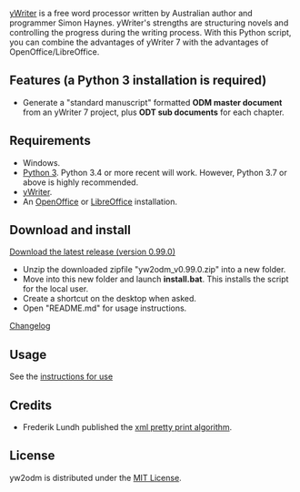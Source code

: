 [yWriter](http://spacejock.com/yWriter7.html) is a free word processor written by Australian author and programmer Simon Haynes. yWriter's strengths are structuring novels and controlling the progress during the writing process. With this Python script, you can combine the advantages of yWriter 7 with the advantages of OpenOffice/LibreOffice.


## Features (a Python 3 installation is required)

-   Generate a "standard manuscript" formatted **ODM master document** from an yWriter 7 project, 
    plus **ODT sub documents** for each chapter.

 
## Requirements

- Windows.
- [Python 3](https://www.python.org). Python 3.4 or more recent will work. However, Python 3.7 or above is highly recommended.
- [yWriter](http://spacejock.com/yWriter7.html).
- An [OpenOffice](http://www.openoffice.org/) or [LibreOffice](https://www.libreoffice.org/) installation.


## Download and install

[Download the latest release (version 0.99.0)](https://raw.githubusercontent.com/peter88213/yw2odm/main/dist/yw2odm_v0.99.0.zip)

- Unzip the downloaded zipfile "yw2odm_v0.99.0.zip" into a new folder.
- Move into this new folder and launch **install.bat**. This installs the script for the local user.
- Create a shortcut on the desktop when asked.
- Open "README.md" for usage instructions.

[Changelog](changelog)

## Usage

See the [instructions for use](usage)

## Credits

- Frederik Lundh published the [xml pretty print algorithm](http://effbot.org/zone/element-lib.htm#prettyprint).


## License

yw2odm is distributed under the [MIT License](http://www.opensource.org/licenses/mit-license.php).


 




